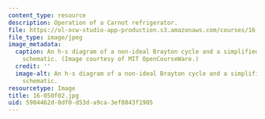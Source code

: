 ```yaml
---
content_type: resource
description: Operation of a Carnot refrigerator.
file: https://ol-ocw-studio-app-production.s3.amazonaws.com/courses/16-050-thermal-energy-fall-2002/5984462d8df0d53da9ca3ef8843f1905_16-050f02.jpg
file_type: image/jpeg
image_metadata:
  caption: An h-s diagram of a non-ideal Brayton cycle and a simplified gas turbine
    schematic. (Image courtesy of MIT OpenCourseWare.)
  credit: ''
  image-alt: An h-s diagram of a non-ideal Brayton cycle and a simplified gas turbine
    schematic.
resourcetype: Image
title: 16-050f02.jpg
uid: 5984462d-8df0-d53d-a9ca-3ef8843f1905
---
```

